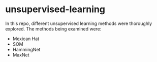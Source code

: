 # unsupervised-learning
In this repo, different unsupervised learning methods were thoroughly explored.
The methods being examined were: 

* Mexican Hat
* SOM
* HammingNet
* MaxNet
